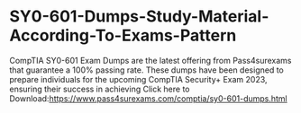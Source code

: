 # SY0-601-Dumps-Study-Material-According-To-Exams-Pattern
CompTIA SY0-601 Exam Dumps are the latest offering from Pass4surexams that guarantee a 100% passing rate. These dumps have been designed to prepare individuals for the upcoming CompTIA Security+ Exam 2023, ensuring their success in achieving Click here to Download:https://www.pass4surexams.com/comptia/sy0-601-dumps.html
